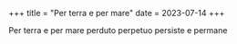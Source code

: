 +++
title = "Per terra e per mare"
date = 2023-07-14
+++

Per terra e per mare
perduto perpetuo
persiste e permane
